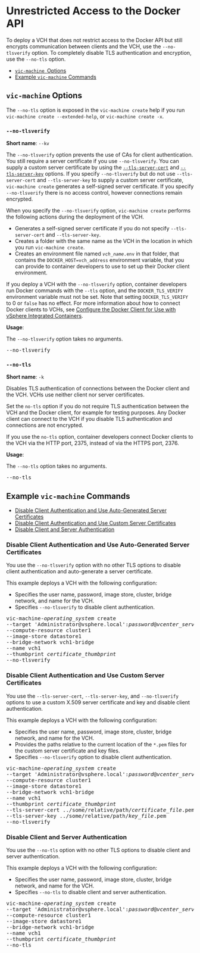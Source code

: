# Unrestricted Access to the Docker API <a id="unrestricted"></a>

To deploy a VCH that does not restrict access to the Docker API but still encrypts communication between clients and the VCH, use the `--no-tlsverify` option. To completely disable TLS authentication and encryption, use the `--no-tls` option.

- [`vic-machine `Options](#options)
- [Example `vic-machine` Commands](#examples)

## `vic-machine` Options <a id="options"></a>

The `--no-tls` option is exposed in the `vic-machine create` help if you run `vic-machine create --extended-help`, or `vic-machine create -x`.

### `--no-tlsverify` <a id="no-tlsverify"></a>

**Short name**: `--kv`

The `--no-tlsverify` option prevents the use of CAs for client authentication. You still require a server certificate if you use `--no-tlsverify`. You can supply a custom server certificate by using the  [`--tls-server-cert`](tls_custom_cert.md#cert) and [`--tls-server-key`](tls_custom_cert.md#key) options. If you specify `--no-tlsverify` but do not use `--tls-server-cert` and `--tls-server-key` to supply a custom server certificate, `vic-machine create` generates a self-signed server certificate. If you specify `--no-tlsverify` there is no access control, however connections remain encrypted.

When you specify the `--no-tlsverify` option, `vic-machine create` performs the following actions during the deployment of the VCH.

- Generates a self-signed server certificate if you do not specify `--tls-server-cert` and `--tls-server-key`.
- Creates a folder with the same name as the VCH in the location in which you run `vic-machine create`.
- Creates an environment file named <code><i>vch_name</i>.env</code> in that folder, that contains the `DOCKER_HOST=vch_address` environment variable, that you can provide to container developers to use to set up their Docker client environment.

If you deploy a VCH with the `--no-tlsverify` option, container developers run Docker commands with the `--tls` option, and the `DOCKER_TLS_VERIFY` environment variable must not be set. Note that setting `DOCKER_TLS_VERIFY` to 0 or `false` has no effect. For more information about how to connect Docker clients to VCHs, see [Configure the Docker Client for Use with vSphere Integrated Containers](../vic_app_dev/configure_docker_client.md).

**Usage**:

The `--no-tlsverify` option takes no arguments. 

<pre>--no-tlsverify</pre>

### `--no-tls` <a id="no-tls"></a>

**Short name**: `-k`

Disables TLS authentication of connections between the Docker client and the VCH. VCHs use neither client nor server certificates.

Set the `no-tls` option if you do not require TLS authentication between the VCH and the Docker client, for example for testing purposes. Any Docker client can connect to the VCH if you disable TLS authentication and connections are not encrypted. 

If you use the `no-tls` option, container developers connect Docker clients to the VCH via the HTTP port, 2375, instead of via the HTTPS port, 2376.

**Usage**:

The `--no-tls` option takes no arguments.

<pre>--no-tls</pre>

## Example `vic-machine` Commands <a id="examples"></a>

- [Disable Client Authentication and Use Auto-Generated Server Certificates](#auto_server)
- [Disable Client Authentication and Use Custom Server Certificates](#custom_server)
- [Disable Client and Server Authentication](#no-auth)

### Disable Client Authentication and Use Auto-Generated Server Certificates <a id="auto_server"></a>

You use the `--no-tlsverify` option with no other TLS options to disable client authentication and auto-generate a server certificate.

This example deploys a VCH with the following configuration:

- Specifies the user name, password, image store, cluster, bridge network, and name for the VCH.
- Specifies `--no-tlsverify` to disable client authentication.

<pre>vic-machine-<i>operating_system</i> create
--target 'Administrator@vsphere.local':<i>password</i>@<i>vcenter_server_address</i>/dc1
--compute-resource cluster1
--image-store datastore1
--bridge-network vch1-bridge
--name vch1
--thumbprint <i>certificate_thumbprint</i>
--no-tlsverify
</pre>

### Disable Client Authentication and Use Custom Server Certificates <a id="custom_server"></a>

You use the `--tls-server-cert`, `--tls-server-key`, and `--no-tlsverify` options to use a custom X.509 server certificate and key and disable client authentication.

This example deploys a VCH with the following configuration:

- Specifies the user name, password, image store, cluster, bridge network, and name for the VCH.
- Provides the paths relative to the current location of the `*.pem` files for the custom server certificate and key files.
- Specifies `--no-tlsverify` option to disable client authentication.

<pre>vic-machine-<i>operating_system</i> create
--target 'Administrator@vsphere.local':<i>password</i>@<i>vcenter_server_address</i>/dc1
--compute-resource cluster1
--image-store datastore1
--bridge-network vch1-bridge
--name vch1
--thumbprint <i>certificate_thumbprint</i>
--tls-server-cert ../some/relative/path/<i>certificate_file</i>.pem
--tls-server-key ../some/relative/path/<i>key_file</i>.pem
--no-tlsverify
</pre>

### Disable Client and Server Authentication <a id="no-auth"></a>

You use the `--no-tls` option with no other TLS options to disable client and server authentication.

This example deploys a VCH with the following configuration:

- Specifies the user name, password, image store, cluster, bridge network, and name for the VCH.
- Specifies `--no-tls` to disable client and server authentication.

<pre>vic-machine-<i>operating_system</i> create
--target 'Administrator@vsphere.local':<i>password</i>@<i>vcenter_server_address</i>/dc1
--compute-resource cluster1
--image-store datastore1
--bridge-network vch1-bridge
--name vch1
--thumbprint <i>certificate_thumbprint</i>
--no-tls
</pre>

